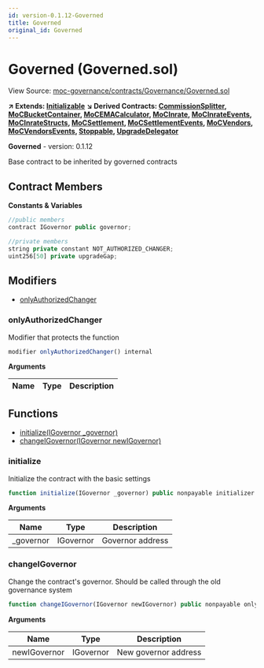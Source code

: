 ```yaml
---
id: version-0.1.12-Governed
title: Governed
original_id: Governed
---
```


# Governed (Governed.sol)

View Source: [moc-governance/contracts/Governance/Governed.sol](../../moc-governance/contracts/Governance/Governed.sol)

**↗ Extends: [Initializable](Initializable.md)**
**↘ Derived Contracts: [CommissionSplitter](CommissionSplitter.md), [MoCBucketContainer](MoCBucketContainer.md), [MoCEMACalculator](MoCEMACalculator.md), [MoCInrate](MoCInrate.md), [MoCInrateEvents](MoCInrateEvents.md), [MoCInrateStructs](MoCInrateStructs.md), [MoCSettlement](MoCSettlement.md), [MoCSettlementEvents](MoCSettlementEvents.md), [MoCVendors](MoCVendors.md), [MoCVendorsEvents](MoCVendorsEvents.md), [Stoppable](Stoppable.md), [UpgradeDelegator](UpgradeDelegator.md)**

**Governed** - version: 0.1.12

Base contract to be inherited by governed contracts

## Contract Members
**Constants & Variables**

```js
//public members
contract IGovernor public governor;

//private members
string private constant NOT_AUTHORIZED_CHANGER;
uint256[50] private upgradeGap;

```

## Modifiers

- [onlyAuthorizedChanger](#onlyauthorizedchanger)

### onlyAuthorizedChanger

Modifier that protects the function

```js
modifier onlyAuthorizedChanger() internal
```

**Arguments**

| Name        | Type           | Description  |
| ------------- |------------- | -----|

## Functions

- [initialize(IGovernor _governor)](#initialize)
- [changeIGovernor(IGovernor newIGovernor)](#changeigovernor)

### initialize

Initialize the contract with the basic settings

```js
function initialize(IGovernor _governor) public nonpayable initializer 
```

**Arguments**

| Name        | Type           | Description  |
| ------------- |------------- | -----|
| _governor | IGovernor | Governor address | 

### changeIGovernor

Change the contract's governor. Should be called through the old governance system

```js
function changeIGovernor(IGovernor newIGovernor) public nonpayable onlyAuthorizedChanger 
```

**Arguments**

| Name        | Type           | Description  |
| ------------- |------------- | -----|
| newIGovernor | IGovernor | New governor address | 

